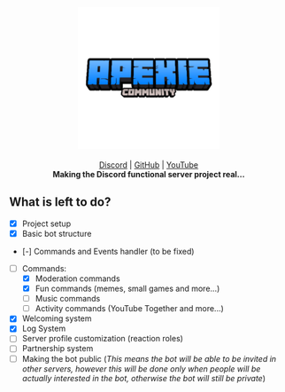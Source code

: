 <p align="center">
    <a href="https://github.com/ApexieDevelopment/ApexieServices"><img src="/assets/logo.png" height="256"></img></a>
    <br><br>
    <a href="https://discord.gg/a75eNEAtrt">Discord</a> |
    <a href="https://github.com/ApexieDevelopment">GitHub</a> |
    <a href="https://youtube.com/ItzLightyHD">YouTube</a><br>
    <b>Making the Discord functional server project real...</b>
</p>

## What is left to do?
- [X] Project setup
- [X] Basic bot structure
- [-] Commands and Events handler (to be fixed)
- [ ] Commands:
  - [X] Moderation commands
  - [X] Fun commands (memes, small games and more...)
  - [ ] Music commands
  - [ ] Activity commands (YouTube Together and more...)
- [X] Welcoming system
- [X] Log System
- [ ] Server profile customization (reaction roles)
- [ ] Partnership system
- [ ] Making the bot public
      (*This means the bot will be able to be invited in other servers, however this will be done only when people will be actually interested in the bot, otherwise the bot will still be private*)
